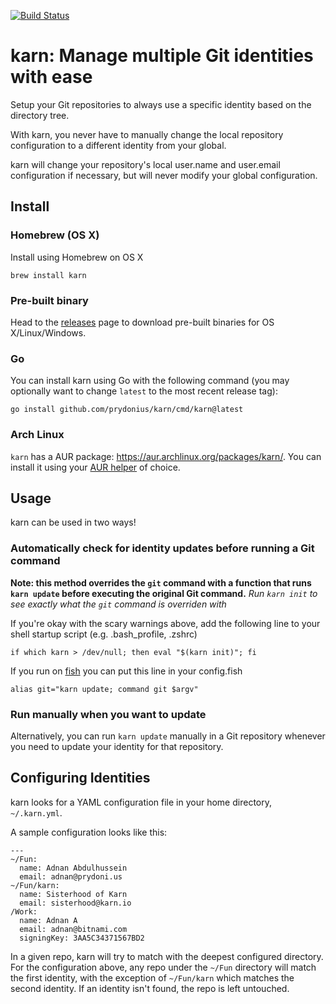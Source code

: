 [![Build Status](https://travis-ci.org/prydonius/karn.svg?branch=master)](https://travis-ci.org/prydonius/karn)

# karn: Manage multiple Git identities with ease

Setup your Git repositories to always use a specific identity based on the directory tree.

With karn, you never have to manually change the local repository configuration to a different
identity from your global.

karn will change your repository's local user.name and user.email configuration if necessary, but will never modify your global configuration.

## Install

### Homebrew (OS X)
Install using Homebrew on OS X
```
brew install karn
```

### Pre-built binary
Head to the [releases](https://github.com/prydonius/karn/releases) page to download pre-built binaries for OS X/Linux/Windows.

### Go
You can install karn using Go with the following command (you may optionally want to change `latest` to the most recent release tag):
```
go install github.com/prydonius/karn/cmd/karn@latest
```

### Arch Linux

`karn` has a AUR package: <https://aur.archlinux.org/packages/karn/>. You can install it using your [AUR helper](https://wiki.archlinux.org/index.php/AUR_helpers) of choice.

## Usage
karn can be used in two ways!

### Automatically check for identity updates before running a Git command
**Note: this method overrides the `git` command with a function that runs `karn update` before executing the original Git command.**
*Run `karn init` to see exactly what the `git` command is overriden with*

If you're okay with the scary warnings above, add the following line to your shell startup script (e.g. .bash_profile, .zshrc)
```
if which karn > /dev/null; then eval "$(karn init)"; fi
```

If you run on [fish](https://fishshell.com/) you can put this line in your config.fish
```
alias git="karn update; command git $argv"
```

### Run manually when you want to update
Alternatively, you can run `karn update` manually in a Git repository whenever you need to update your identity for that repository.

## Configuring Identities
karn looks for a YAML configuration file in your home directory, `~/.karn.yml`.

A sample configuration looks like this:
```
---
~/Fun:
  name: Adnan Abdulhussein
  email: adnan@prydoni.us
~/Fun/karn:
  name: Sisterhood of Karn
  email: sisterhood@karn.io
/Work:
  name: Adnan A
  email: adnan@bitnami.com
  signingKey: 3AA5C34371567BD2
```

In a given repo, karn will try to match with the deepest configured directory. For the configuration above, any repo under the `~/Fun` directory will match the first identity, with the exception of `~/Fun/karn` which matches the second identity. If an identity isn't found, the repo is left untouched.
